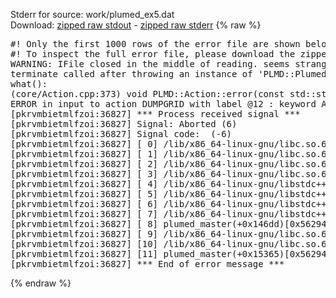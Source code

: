 Stderr for source:  work/plumed_ex5.dat   
Download: [zipped raw stdout](plumed_ex5.dat.plumed_master.stdout.txt.zip) - [zipped raw stderr](plumed_ex5.dat.plumed_master.stderr.txt.zip) 
{% raw %}
<pre>
#! Only the first 1000 rows of the error file are shown below
#! To inspect the full error file, please download the zipped raw stderr file above
WARNING: IFile closed in the middle of reading. seems strange!
terminate called after throwing an instance of 'PLMD::Plumed::ExceptionError'
what():
(core/Action.cpp:373) void PLMD::Action::error(const std::string&) const
ERROR in input to action DUMPGRID with label @12 : keyword ARG is compulsory for this action
[pkrvmbietmlfzoi:36827] *** Process received signal ***
[pkrvmbietmlfzoi:36827] Signal: Aborted (6)
[pkrvmbietmlfzoi:36827] Signal code:  (-6)
[pkrvmbietmlfzoi:36827] [ 0] /lib/x86_64-linux-gnu/libc.so.6(+0x45330)[0x7efc75e45330]
[pkrvmbietmlfzoi:36827] [ 1] /lib/x86_64-linux-gnu/libc.so.6(pthread_kill+0x11c)[0x7efc75e9eb2c]
[pkrvmbietmlfzoi:36827] [ 2] /lib/x86_64-linux-gnu/libc.so.6(gsignal+0x1e)[0x7efc75e4527e]
[pkrvmbietmlfzoi:36827] [ 3] /lib/x86_64-linux-gnu/libc.so.6(abort+0xdf)[0x7efc75e288ff]
[pkrvmbietmlfzoi:36827] [ 4] /lib/x86_64-linux-gnu/libstdc++.so.6(+0xa5ff5)[0x7efc762a5ff5]
[pkrvmbietmlfzoi:36827] [ 5] /lib/x86_64-linux-gnu/libstdc++.so.6(+0xbb0da)[0x7efc762bb0da]
[pkrvmbietmlfzoi:36827] [ 6] /lib/x86_64-linux-gnu/libstdc++.so.6(_ZSt10unexpectedv+0x0)[0x7efc762a5a55]
[pkrvmbietmlfzoi:36827] [ 7] /lib/x86_64-linux-gnu/libstdc++.so.6(+0xa5a6f)[0x7efc762a5a6f]
[pkrvmbietmlfzoi:36827] [ 8] plumed_master(+0x146dd)[0x56294ec516dd]
[pkrvmbietmlfzoi:36827] [ 9] /lib/x86_64-linux-gnu/libc.so.6(+0x2a1ca)[0x7efc75e2a1ca]
[pkrvmbietmlfzoi:36827] [10] /lib/x86_64-linux-gnu/libc.so.6(__libc_start_main+0x8b)[0x7efc75e2a28b]
[pkrvmbietmlfzoi:36827] [11] plumed_master(+0x15365)[0x56294ec52365]
[pkrvmbietmlfzoi:36827] *** End of error message ***
</pre>
{% endraw %}
